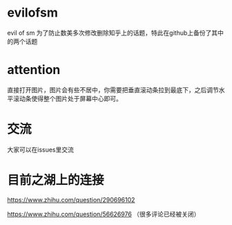 # evilofsm
evil of sm
为了防止数美多次修改删除知乎上的话题，特此在github上备份了其中的两个话题

# attention
直接打开图片，图片会有些不居中，你需要把垂直滚动条拉到最底下，之后调节水平滚动条使得整个图片处于屏幕中心即可。

# 交流
大家可以在issues里交流

# 目前之湖上的连接
https://www.zhihu.com/question/290696102

https://www.zhihu.com/question/56626976  （很多评论已经被关闭）
